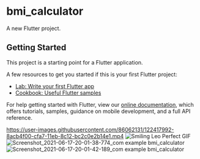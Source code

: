 # bmi_calculator

A new Flutter project.

## Getting Started

This project is a starting point for a Flutter application.

A few resources to get you started if this is your first Flutter project:

- [Lab: Write your first Flutter app](https://flutter.dev/docs/get-started/codelab)
- [Cookbook: Useful Flutter samples](https://flutter.dev/docs/cookbook)

For help getting started with Flutter, view our
[online documentation](https://flutter.dev/docs), which offers tutorials,
samples, guidance on mobile development, and a full API reference.



https://user-images.githubusercontent.com/86062131/122417992-8acb4f00-cfa7-11eb-8c12-bc2c0e2b14e1.mp4
![Smiling Leo Perfect GIF](https://user-images.githubusercontent.com/86062131/122419020-42606100-cfa8-11eb-869d-f1b9b832509c.gif)
![Screenshot_2021-06-17-20-01-38-774_com example bmi_calculator](https://user-images.githubusercontent.com/86062131/122419106-50ae7d00-cfa8-11eb-9e86-f6e80cc33a0e.jpg)
![Screenshot_2021-06-17-20-01-42-189_com example bmi_calculator](https://user-images.githubusercontent.com/86062131/122419111-51471380-cfa8-11eb-8ce7-52e9bcaa6a3a.jpg)


